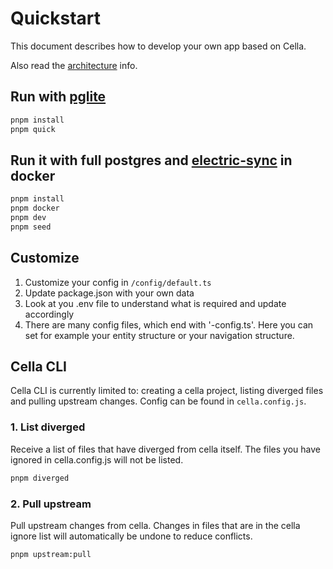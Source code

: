 # Quickstart
This document describes how to develop your own app based on Cella.

Also read the [architecture](./ARCHITECTURE.md) info.


## Run with [pglite](https://pglite.dev/)

```bash
pnpm install
pnpm quick
```

## Run it with full postgres and [electric-sync](https://electric-sql.com/) in docker

```bash
pnpm install
pnpm docker
pnpm dev
pnpm seed
```

## Customize
1. Customize your config in `/config/default.ts`
2. Update package.json with your own data
3. Look at you .env file to understand what is required and update accordingly 
4. There are many config files, which end with '-config.ts'. Here you can set for example your entity structure or your navigation structure.


## Cella CLI
Cella CLI is currently limited to: creating a cella project, listing diverged files and pulling upstream changes. Config can be found in `cella.config.js`.

### 1. List diverged
Receive a list of files that have diverged from cella itself. The files you have ignored in cella.config.js will not be listed.

```bash
pnpm diverged
```

### 2. Pull upstream
Pull upstream changes from cella. Changes in files that are in the cella ignore list will automatically be undone to reduce conflicts.

```bash
pnpm upstream:pull
```
